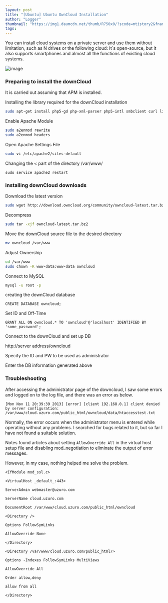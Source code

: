 ```yaml
---
layout: post
title: "[Ubuntu] Ubuntu OwnCloud Installation"
author: "Logger"
thumbnail: "https://img1.daumcdn.net/thumb/R750x0/?scode=mtistory2&fname=https%3A%2F%2Ft1.daumcdn.net%2Fcfile%2Ftistory%2F22032F505227667501"
tags: 
---
```



You can install cloud systems on a private server and use them without limitation, such as N drives or the following cloud: It`s open-source, but it also supports smartphones and almost all the functions of existing cloud systems.

![image](https://t1.daumcdn.net/cfile/tistory/22032F505227667501)

### Preparing to install the downCloud

It is carried out assuming that APM is installed.

Installing the library required for the downCloud installation

```bash
sudo apt-get install php5-gd php-xml-parser php5-intl smbclient curl libcurl3 php5-curl

```

Enable Apache Module

```bash
sudo a2enmod rewrite
sudo a2enmod headers

```

Open Apache Settings File

```bash
sudo vi /etc/apache2/sites-default

```

Changing the < part of the directory /var/www/

```undefined
sudo service apache2 restart

```

### installing downCloud downloads

Download the latest version

```bash
sudo wget http://download.owncloud.org/community/owncloud-latest.tar.bz2

```

Decompress

```bash
sudo tar -xjf owncloud-latest.tar.bz2

```

Move the downCloud source file to the desired directory

```bash
mv owncloud /var/www

```

Adjust Ownership

```bash
cd /var/www
sudo chown -R www-data:www-data owncloud

```

Connect to MySQL

```bash
mysql -u root -p

```

creating the downCloud database

```undefined
CREATE DATABASE owncloud;

```

Set ID and Off-Time

```undefined
GRANT ALL ON owncloud.* TO 'owncloud'@'localhost' IDENTIFIED BY 'some_password';

```

Connect to the downCloud and set up DB

http://server address/owncloud

Specify the ID and PW to be used as administrator

Enter the DB information generated above

### Troubleshooting

After accessing the administrator page of the downcloud, I saw some errors and logged on to the log file, and there was an error as below.

```undefined
[Mon Nov 11 20:39:39 2013] [error] [client 192.168.0.1] client denied by server configuration: /var/www/cloud.uzuro.com/public_html/owncloud/data/htaccesstest.txt

```

Normally, the error occurs when the administrator menu is entered while operating without any problems. I searched for bugs related to it, but so far I have not found a suitable solution.

Notes found articles about setting `AllowOverride All` in the virtual host setup file and disabling mod_negotiation to eliminate the output of error messages.

However, in my case, nothing helped me solve the problem.

```undefined
<IfModule mod_ssl.c>

<VirtualHost _default_:443>

ServerAdmin webmaster@uzuro.com

ServerName cloud.uzuro.com

DocumentRoot /var/www/cloud.uzuro.com/public_html/owncloud

<Directory />

Options FollowSymLinks

AllowOverride None

</Directory>

<Directory /var/www/cloud.uzuro.com/public_html/>

Options -Indexes FollowSymLinks MultiViews

AllowOverride All

Order allow,deny

allow from all

</Directory>

```